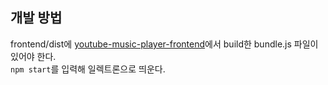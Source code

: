 ## 개발 방법
frontend/dist에 [youtube-music-player-frontend](https://github.com/socratone/youtube-music-player-frontend)에서 build한 bundle.js 파일이 있어야 한다.\
`npm start`를 입력해 일렉트론으로 띄운다.